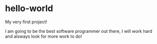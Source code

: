 # hello-world
My very first project!

I am going to be the best software programmer out there, I will work hard and alsways look for more work to do!
